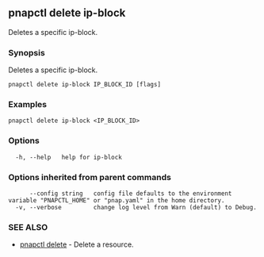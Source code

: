 ## pnapctl delete ip-block

Deletes a specific ip-block.

### Synopsis

Deletes a specific ip-block.

```
pnapctl delete ip-block IP_BLOCK_ID [flags]
```

### Examples

```
pnapctl delete ip-block <IP_BLOCK_ID>
```

### Options

```
  -h, --help   help for ip-block
```

### Options inherited from parent commands

```
      --config string   config file defaults to the environment variable "PNAPCTL_HOME" or "pnap.yaml" in the home directory.
  -v, --verbose         change log level from Warn (default) to Debug.
```

### SEE ALSO

* [pnapctl delete](pnapctl_delete.md)	 - Delete a resource.

